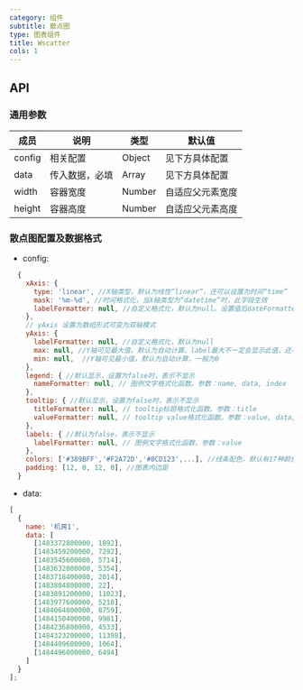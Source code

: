 ```yaml
---
category: 组件
subtitle: 散点图
type: 图表组件
title: Wscatter
cols: 1
---
```


## API

### 通用参数

| 成员   | 说明           | 类型   | 默认值           |
| ------ | -------------- | ------ | ---------------- |
| config | 相关配置       | Object | 见下方具体配置   |
| data   | 传入数据，必填 | Array  | 见下方具体配置   |
| width  | 容器宽度       | Number | 自适应父元素宽度 |
| height | 容器高度       | Number | 自适应父元素高度 |

### 散点图配置及数据格式

* config:

```javascript
  {
    xAxis: {
      type: 'linear', //X轴类型，默认为线性“linear”，还可以设置为时间“time”
      mask: '%m-%d', //时间格式化，当X轴类型为“datetime”时，此字段生效
      labelFormatter: null, //自定义格式化，默认为null。设置值后dateFormatter失效
    },
    // yAxis 设置为数组形式可变为双轴模式
    yAxis: {
      labelFormatter: null, //自定义格式化，默认为null
      max: null, //Y轴可见最大值，默认为自动计算。label最大不一定会显示此值，还与间隔有关
      min: null,  //Y轴可见最小值，默认为自动计算，一般为0
    },
    legend: { //默认显示，设置为false时，表示不显示
      nameFormatter: null, // 图例文字格式化函数。参数：name, data, index
    },
    tooltip: { //默认显示，设置为false时，表示不显示
      titleFormatter: null, // tooltip标题格式化函数。参数：title
      valueFormatter: null, // tooltip value格式化函数。参数：value, data, index, record
    },
    labels: { //默认为false，表示不显示
      labelFormatter: null, // 图例文字格式化函数。参数：value
    },
    colors: ['#389BFF','#F2A72D','#8CD123',...], //线条配色，默认有17种颜色。不建议修改
    padding: [12, 0, 12, 0], //图表内边距
  }
```

* data:

```javascript
[
  {
    name: '机房1',
    data: [
      [1483372800000, 1892],
      [1483459200000, 7292],
      [1483545600000, 5714],
      [1483632000000, 5354],
      [1483718400000, 2014],
      [1483804800000, 22],
      [1483891200000, 11023],
      [1483977600000, 5218],
      [1484064000000, 8759],
      [1484150400000, 9981],
      [1484236800000, 4533],
      [1484323200000, 11398],
      [1484409600000, 1064],
      [1484496000000, 6494]
    ]
  }
];
```
